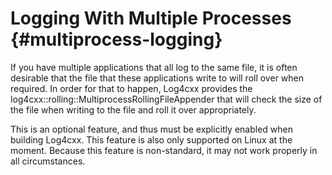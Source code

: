 Logging With Multiple Processes {#multiprocess-logging}
===
<!--
 Note: License header cannot be first, as doxygen does not generate
 cleanly if it before the '==='
-->
<!--
 Licensed to the Apache Software Foundation (ASF) under one or more
 contributor license agreements.  See the NOTICE file distributed with
 this work for additional information regarding copyright ownership.
 The ASF licenses this file to You under the Apache License, Version 2.0
 (the "License"); you may not use this file except in compliance with
 the License.  You may obtain a copy of the License at

	http://www.apache.org/licenses/LICENSE-2.0

 Unless required by applicable law or agreed to in writing, software
 distributed under the License is distributed on an "AS IS" BASIS,
 WITHOUT WARRANTIES OR CONDITIONS OF ANY KIND, either express or implied.
 See the License for the specific language governing permissions and
 limitations under the License.
-->

If you have multiple applications that all log to the same file, it is often
desirable that the file that these applications write to will roll over when
required.  In order for that to happen, Log4cxx provides the
log4cxx::rolling::MultiprocessRollingFileAppender that will check the size of the file when
writing to the file and roll it over appropriately.

This is an optional feature, and thus must be explicitly enabled when building
Log4cxx.  This feature is also only supported on Linux at the moment.
Because this feature is non-standard, it may not work properly in all
circumstances.

